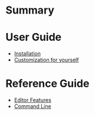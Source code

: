 # Summary

# User Guide
- [Installation](./installing/install1.md)
- [Customization for yourself](./custom/custom1.md)

# Reference Guide
- [Editor Features](./features/features1.md)
- [Command Line](./command/command1.md)
